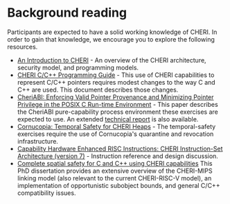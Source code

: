 # Background reading

Participants are expected to have a solid working knowledge of CHERI.
In order to gain that knowledge, we encourage you to explore the
following resources.

- [An Introduction to CHERI](https://www.cl.cam.ac.uk/techreports/UCAM-CL-TR-941.pdf) - An overview of the CHERI architecture, security model, and programming models.
- [CHERI C/C++ Programming Guide](https://www.cl.cam.ac.uk/techreports/UCAM-CL-TR-947.pdf) - This use of CHERI capabilities to represent C/C++ pointers requires modest changes to the way C and C++ are used. This document describes those changes.
- [CheriABI: Enforcing Valid Pointer Provenance and Minimizing Pointer Privilege in the POSIX C Run-time Environment](https://www.cl.cam.ac.uk/research/security/ctsrd/pdfs/201904-asplos-cheriabi.pdf) - This paper describes the CheriABI pure-capability process environment these exercises are expected to use. An extended [technical report](https://www.cl.cam.ac.uk/techreports/UCAM-CL-TR-932.pdf) is also available.
- [Cornucopia: Temporal Safety for CHERI Heaps](https://www.cl.cam.ac.uk/research/security/ctsrd/pdfs/2020oakland-cornucopia.pdf) - The temporal-safety exercises require the use of Cornucopia's quarantine and revocation infrastructure.
- [Capability Hardware Enhanced RISC Instructions:
CHERI Instruction-Set Architecture (version 7)](https://www.cl.cam.ac.uk/techreports/UCAM-CL-TR-927.pdf) - Instruction reference and design discussion.
- [Complete spatial safety for C and C++ using CHERI capabilities](https://www.cl.cam.ac.uk/techreports/UCAM-CL-TR-949.pdf) This PhD dissertation provides an extensive overview of the CHERI-MIPS linking model (also relevant to the current CHERI-RISC-V model), an implementation of opportunistic subobject bounds, and general C/C++ compatibility issues.